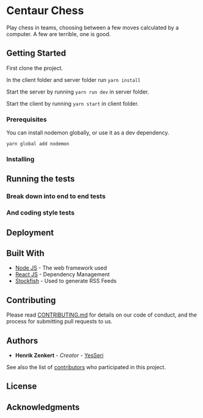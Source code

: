 # Centaur Chess

Play chess in teams, choosing between a few moves calculated by a computer. A few are terrible, one is good.

## Getting Started

First clone the project.

In the client folder and server folder run `yarn install`

Start the server by running `yarn run dev` in server folder.

Start the client by running `yarn start` in client folder.

### Prerequisites

You can install nodemon globally, or use it as a dev dependency.

```ssh
yarn global add nodemon
```

### Installing


## Running the tests


### Break down into end to end tests


### And coding style tests

## Deployment

## Built With

* [Node JS]() - The web framework used
* [React JS]() - Dependency Management
* [Stockfish]() - Used to generate RSS Feeds

## Contributing

Please read [CONTRIBUTING.md]() for details on our code of conduct, and the process for submitting pull requests to us.

## Authors

* **Henrik Zenkert** - *Creator* - [YesSeri](https://github.com/YesSeri)

See also the list of [contributors]() who participated in this project.

## License

## Acknowledgments
